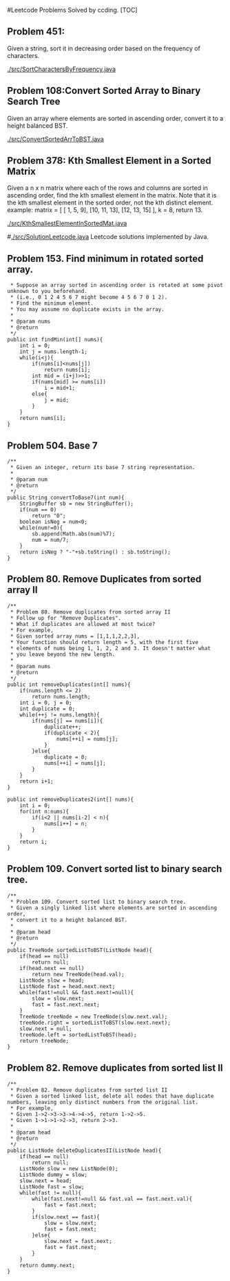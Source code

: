 #Leetcode Problems Solved by ccding.
[TOC]

## Problem 451:
Given a string, sort it in decreasing order based on the frequency of characters.

[./src/SortCharactersByFrequency.java](https://github.com/ccding-ustc/Algorithms_java/blob/master/src/leetcode/SortCharactersByFrequency.java)

## Problem 108:Convert Sorted Array to Binary Search Tree
Given an array where elements are sorted in ascending order, convert it to a height balanced BST.

[./src/ConvertSortedArrToBST.java](https://github.com/ccding-ustc/Algorithms_java/blob/master/src/leetcode/ConvertSortedArrToBST.java)

##  Problem 378: Kth Smallest Element in a Sorted Matrix
Given a n x n matrix where each of the rows and columns are sorted in ascending order, find the kth smallest element in the matrix.
Note that it is the kth smallest element in the sorted order, not the kth distinct element.
example:
matrix = [
   [ 1,  5,  9],
   [10, 11, 13],
   [12, 13, 15]
],
k = 8,
return 13.

[./src/KthSmallestElementInSortedMat.java](https://github.com/ccding-ustc/Algorithms_java/blob/master/src/leetcode/KthSmallestElementInSortedMat.java)

#[./src/SolutionLeetcode.java](https://github.com/ccding-ustc/Algorithms_java/blob/master/src/SolutionLeetcode.java)
Leetcode solutions implemented by Java.

## Problem 153. Find minimum in rotated sorted array.
	 * Suppose an array sorted in ascending order is rotated at some pivot unknown to you beforehand.
	 * (i.e., 0 1 2 4 5 6 7 might become 4 5 6 7 0 1 2).
	 * Find the minimum element.
	 * You may assume no duplicate exists in the array.
	 * 
	 * @param nums 
	 * @return
	 */
	public int findMin(int[] nums){
		int i = 0;
		int j = nums.length-1;
		while(i<j){
			if(nums[i]<nums[j])
				return nums[i];
			int mid = (i+j)>>1;
			if(nums[mid] >= nums[i])
				i = mid+1;
			else{
				j = mid;
			}
		}
		return nums[i];	
	}
	
## Problem 504. Base 7
	/**
	 * Given an integer, return its base 7 string representation.
	 * 
	 * @param num
	 * @return
	 */
	public String convertToBase7(int num){
		StringBuffer sb = new StringBuffer();
		if(num == 0)
			return "0";
		boolean isNeg = num<0;
		while(num!=0){
			sb.append(Math.abs(num)%7);
			num = num/7;
		}
		return isNeg ? "-"+sb.toString() : sb.toString();
	}

## Problem 80. Remove Duplicates from sorted array II
	/**
	 * Problem 80. Remove duplicates from sorted array II
	 * Follow up for "Remove Duplicates".
	 * What if duplicates are allowed at most twice?
	 * For example,
	 * Given sorted array nums = [1,1,1,2,2,3],
	 * Your function should return length = 5, with the first five 
	 * elements of nums being 1, 1, 2, 2 and 3. It doesn't matter what
	 * you leave beyond the new length.
	 * 
	 * @param nums
	 * @return
	 */
	public int removeDuplicates(int[] nums){
		if(nums.length <= 2)
			return nums.length;
		int i = 0, j = 0;			
		int duplicate = 0;
		while(++j != nums.length){
			if(nums[j] == nums[i]){
				duplicate++;
				if(duplicate < 2){
					nums[++i] = nums[j];
				}
			}else{
				duplicate = 0;
				nums[++i] = nums[j];
			}
		}
		return i+1;
	}
	
	public int removeDuplicates2(int[] nums){
		int i = 0;
		for(int n:nums){
			if(i<2 || nums[i-2] < n){
				nums[i++] = n;
			}
		}
		return i;
	}
	
## Problem 109. Convert sorted list to binary search tree.	
	/**
	 * Problem 109. Convert sorted list to binary search tree.
	 * Given a singly linked list where elements are sorted in ascending order,
	 * convert it to a height balanced BST.
	 * 
	 * @param head
	 * @return
	 */
	public TreeNode sortedListToBST(ListNode head){
		if(head == null)
			return null;
		if(head.next == null)
			return new TreeNode(head.val);
		ListNode slow = head;
		ListNode fast = head.next.next;
		while(fast!=null && fast.next!=null){
			slow = slow.next;
			fast = fast.next.next;
		}
		TreeNode treeNode = new TreeNode(slow.next.val);
		treeNode.right = sortedListToBST(slow.next.next);
		slow.next = null;
		treeNode.left = sortedListToBST(head);
		return treeNode;
	}
	
## Problem 82. Remove duplicates from sorted list II	
	/**
	 * Problem 82. Remove duplicates from sorted list II
	 * Given a sorted linked list, delete all nodes that have duplicate numbers, leaving only distinct numbers from the original list.
	 * For example,
	 * Given 1->2->3->3->4->4->5, return 1->2->5.
	 * Given 1->1->1->2->3, return 2->3.
	 * 
	 * @param head
	 * @return
	 */
	public ListNode deleteDuplicatesII(ListNode head){
		if(head == null)
			return null;
		ListNode slow = new ListNode(0);
		ListNode dummy = slow;
		slow.next = head;
		ListNode fast = slow;
		while(fast != null){
			while(fast.next!=null && fast.val == fast.next.val){
				fast = fast.next;
			}
			if(slow.next == fast){
				slow = slow.next;
				fast = fast.next;
			}else{
				slow.next = fast.next;
				fast = fast.next;
			}
		}
		return dummy.next;
	}

